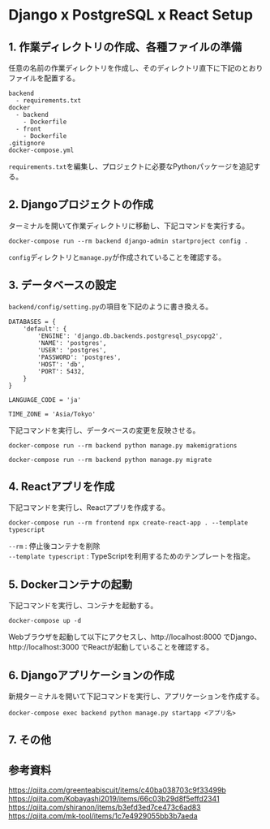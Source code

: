 # Django x PostgreSQL x React Setup

## 1. 作業ディレクトリの作成、各種ファイルの準備

任意の名前の作業ディレクトリを作成し、そのディレクトリ直下に下記のとおりファイルを配置する。
```
backend
  - requirements.txt
docker
  - backend
    - Dockerfile
  - front
    - Dockerfile
.gitignore
docker-compose.yml
```
`requirements.txt`を編集し、プロジェクトに必要なPythonパッケージを追記する。

## 2. Djangoプロジェクトの作成

ターミナルを開いて作業ディレクトリに移動し、下記コマンドを実行する。
```
docker-compose run --rm backend django-admin startproject config .
```
`config`ディレクトリと`manage.py`が作成されていることを確認する。

## 3. データベースの設定

`backend/config/setting.py`の項目を下記のように書き換える。
```
DATABASES = {
    'default': {
        'ENGINE': 'django.db.backends.postgresql_psycopg2',
        'NAME': 'postgres',
        'USER': 'postgres',
        'PASSWORD': 'postgres',
        'HOST': 'db',
        'PORT': 5432,
    }
}

LANGUAGE_CODE = 'ja'

TIME_ZONE = 'Asia/Tokyo'
```

下記コマンドを実行し、データベースの変更を反映させる。
```
docker-compose run --rm backend python manage.py makemigrations
```
```
docker-compose run --rm backend python manage.py migrate
```

## 4. Reactアプリを作成

下記コマンドを実行し、Reactアプリを作成する。
```
docker-compose run --rm frontend npx create-react-app . --template typescript
```
`--rm` : 停止後コンテナを削除<br>
`--template typescript` : TypeScriptを利用するためのテンプレートを指定。

## 5. Dockerコンテナの起動

下記コマンドを実行し、コンテナを起動する。
```
docker-compose up -d
```
Webブラウザを起動して以下にアクセスし、http://localhost:8000 でDjango、http://localhost:3000 でReactが起動していることを確認する。

## 6. Djangoアプリケーションの作成

新規ターミナルを開いて下記コマンドを実行し、アプリケーションを作成する。
```
docker-compose exec backend python manage.py startapp <アプリ名>
```

## 7. その他

## 参考資料

https://qiita.com/greenteabiscuit/items/c40ba038703c9f33499b<br>
https://qiita.com/Kobayashi2019/items/66c03b29d8f5effd2341<br>
https://qiita.com/shiranon/items/b3efd3ed7ce473c6ad83<br>
https://qiita.com/mk-tool/items/1c7e4929055bb3b7aeda
